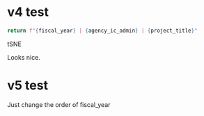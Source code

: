 # v4 test

```python
return f"{fiscal_year} | {agency_ic_admin} | {project_title}"
```

tSNE

Looks nice.

# v5 test

Just change the order of fiscal_year